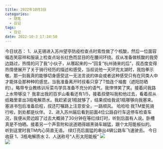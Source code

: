 ```yaml
---
title: 2022年10月3日
categories:
  - 随笔
  - 日记
tags:
  - 日记
date: 2022-10-3 17:24:50
---
```


今日状态： 1、从无锡进入苏州望亭防疫检查点时索性做了个核酸，然后一位面容福态笑容祥和服装上检查点站长红色而显目的在腰间环绕。叔从准备做核酸的我旁边路过，热情的问了我“小伙子，从哪起来的～”回复“杭州骑来的后”，叔态度变得热情便展开了关于骑行经历的描述和感受，当叔说他一天环完太湖时，我抱拳示敬。那一刻我真的能够切身感受这一无法言说的体会或者这种感受只有在同类人中才能体会那种种的感觉。当我准备离开时叔看只穿了T恤连个袖套（遮阳防晒的）。略带专业教练训斥菜鸟学员准备不充分的语气，我悻悻笑了笑。接着问我路上水带够没？ 我拿出我的百岁山看看还有1/5，接着叔便叫我和他过去，看着叔从纸箱里拿出3瓶电解质水。我赶紧说1瓶就够了，结果叔给我说1瓶哪够向我塞来。 塞进书包后准备启程，叔还叮嘱路上注意安全，一路顺风。 哈哈哈 我TM爱死骑行啦，到处都是伙伴。 2、进入苏州届后看到前面4位公路自行车这停车检查车况，我便从旁边超了过去大概骑了30分钟在等红绿灯时，听到后面有人说。卧槽真是不怕晒。接着另一个声音附和说道晒得越黑骑车越猛，跟个太阳能板似的。 听到这里时我TM内心简直无语。 绿灯亮后面猛的串出4辆公路车飞速驶去。 今日收获 1、3瓶电解质水 2、人送称号“人形太阳能板”
![](https://feizhufanfan.oss-cn-hangzhou.aliyuncs.com/blog/20230225172646.png)  
![](https://feizhufanfan.oss-cn-hangzhou.aliyuncs.com/blog/20230225172702.png)
